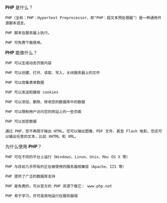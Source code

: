******PHP****** 是什么？

    PHP（全称：PHP：Hypertext Preprocessor，即"PHP：超文本预处理器"）是一种通用开源脚本语言。

    PHP 脚本在服务器上执行。

    PHP 可免费下载使用。


******PHP****** 能做什么？

    PHP 可以生成动态页面内容

    PHP 可以创建、打开、读取、写入、关闭服务器上的文件

    PHP 可以收集表单数据

    PHP 可以发送和接收 cookies
 
    PHP 可以添加、删除、修改您的数据库中的数据

    PHP 可以限制用户访问您的网站上的一些页面

    PHP 可以加密数据

    通过 PHP，您不再限于输出 HTML。您可以输出图像、PDF 文件，甚至 Flash 电影。您还可以输出任意的文本，比如 XHTML 和 XML。


为什么使用 ******PHP******？

    PHP 可在不同的平台上运行（Windows、Linux、Unix、Mac OS X 等）

    PHP 与目前几乎所有的正在被使用的服务器相兼容（Apache、IIS 等）

    PHP 提供了广泛的数据库支持

    PHP 是免费的，可从官方的 PHP 资源下载它： www.php.net

    PHP 易于学习，并可高效地运行在服务器端
